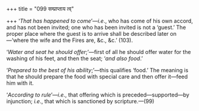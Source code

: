 +++
title = "099 सम्प्राप्ताय त्व्"

+++
‘*That has happened to come*’—*i.e*., who has come of his own accord,
and has not been invited; one who has been invited is not a ‘guest.’ The
proper place where the guest is to arrive shall be described later
on—‘where the wife and the Fires are, &c., &c.’ (103).

‘*Water and seat he should offer*;’—first of all he should offer water
for the washing of his feet, and then the seat; ‘*and also food*.’

‘*Prepared to the best of his ability*;’—this qualifies ‘food.’ The
meaning is that he should prepare the food with special care and then
offer it—feed him with it.

‘*According to rule*’—*i.e*., that offering which is
preceded—supported—by injunction; *i.e*., that which is sanctioned by
scripture.—(99)


